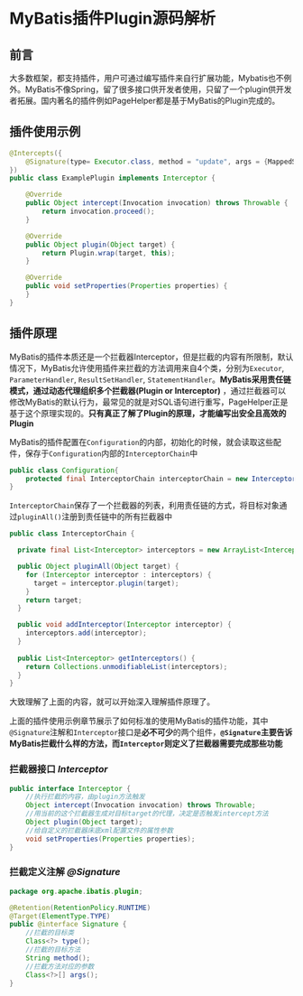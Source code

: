 # MyBatis插件Plugin源码解析

## 前言

大多数框架，都支持插件，用户可通过编写插件来自行扩展功能，Mybatis也不例外。MyBatis不像Spring，留了很多接口供开发者使用，只留了一个plugin供开发者拓展。国内著名的插件例如PageHelper都是基于MyBatis的Plugin完成的。

## 插件使用示例

```java
@Intercepts({
    @Signature(type= Executor.class, method = "update", args = {MappedStatement.class,Object.class})
})
public class ExamplePlugin implements Interceptor {

    @Override
    public Object intercept(Invocation invocation) throws Throwable {
        return invocation.proceed();
    }

    @Override
    public Object plugin(Object target) {
        return Plugin.wrap(target, this);
    }

    @Override
    public void setProperties(Properties properties) {
    }
}
```

## 插件原理

MyBatis的插件本质还是一个拦截器Interceptor，但是拦截的内容有所限制，默认情况下，MyBatis允许使用插件来拦截的方法调用来自4个类，分别为`Executor`, `ParameterHandler`, `ResultSetHandler`, `StatementHandler`。**MyBatis采用责任链模式，通过动态代理组织多个拦截器(Plugin or Interceptor)** ，通过拦截器可以修改MyBatis的默认行为，最常见的就是对SQL语句进行重写，PageHelper正是基于这个原理实现的。**只有真正了解了Plugin的原理，才能编写出安全且高效的Plugin**

MyBatis的插件配置在`Configuration`的内部，初始化的时候，就会读取这些配件，保存于`Configuration`内部的`InterceptorChain`中

```java
public class Configuration{
    protected final InterceptorChain interceptorChain = new InterceptorChain();
}
```

`InterceptorChain`保存了一个拦截器的列表，利用责任链的方式，将目标对象通过`pluginAll()`注册到责任链中的所有拦截器中

```java
public class InterceptorChain {

  private final List<Interceptor> interceptors = new ArrayList<Interceptor>();

  public Object pluginAll(Object target) {
    for (Interceptor interceptor : interceptors) {
      target = interceptor.plugin(target);
    }
    return target;
  }

  public void addInterceptor(Interceptor interceptor) {
    interceptors.add(interceptor);
  }
  
  public List<Interceptor> getInterceptors() {
    return Collections.unmodifiableList(interceptors);
  }
}
```

大致理解了上面的内容，就可以开始深入理解插件原理了。

上面的插件使用示例章节展示了如何标准的使用MyBatis的插件功能，其中`@Signature`注解和`Interceptor`接口是**必不可少**的两个组件，**`@Signature`主要告诉MyBatis拦截什么样的方法，而`Interceptor`则定义了拦截器需要完成那些功能**

### 拦截器接口 _Interceptor_

```java
public interface Interceptor {
    //执行拦截的内容，由plugin方法触发
    Object intercept(Invocation invocation) throws Throwable;
    //用当前的这个拦截器生成对目标target的代理，决定是否触发intercept方法
    Object plugin(Object target);
    //给自定义的拦截器床底xml配置文件的属性参数
    void setProperties(Properties properties);
}
```

### 拦截定义注解 _@Signature_

```java
package org.apache.ibatis.plugin;

@Retention(RetentionPolicy.RUNTIME)
@Target(ElementType.TYPE)
public @interface Signature {
    //拦截的目标类
    Class<?> type();
    //拦截的目标方法
    String method();
    //拦截方法对应的参数
    Class<?>[] args();
}
```





